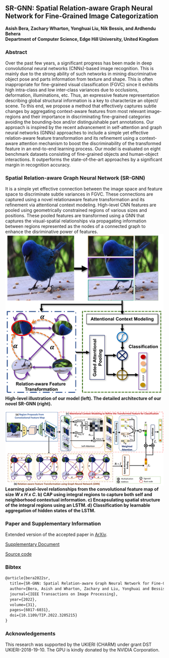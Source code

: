 ## SR-GNN: Spatial Relation-aware Graph Neural Network for Fine-Grained Image Categorization 
**Asish Bera, Zachary Wharton, Yonghuai Liu, Nik Bessis, and Ardhendu Behera**<br/>
**Department of Computer Science, Edge Hill University, United Kingdom**

### Abstract
Over the past few years, a significant progress has been made in deep convolutional neural networks (CNNs)-based image recognition. This is mainly due to the 
strong ability of such networks in mining discriminative object pose and parts information from texture and shape. This is often inappropriate for 
fine-grained visual classification (FGVC) since it exhibits high intra-class and low inter-class variances due to occlusions, deformation, illuminations, 
etc. Thus, an expressive feature representation describing global structural information is a key to characterize an object/ scene. To this end, we 
propose a method that effectively captures subtle changes by aggregating context-aware features from most relevant image-regions and their importance 
in discriminating fine-grained categories avoiding the bounding-box and/or distinguishable part annotations. Our approach is inspired by the recent 
advancement in self-attention and graph neural networks (GNNs) approaches to include a simple yet effective relation-aware feature transformation and 
its refinement using a context-aware attention mechanism to boost the discriminability of the transformed feature in an end-to-end learning process. Our 
model is evaluated on eight benchmark datasets consisting of fine-grained objects and human-object interactions. It outperforms the state-of-the-art 
approaches by a significant margin in recognition accuracy.

### Spatial Relation-aware Graph Neural Network (SR-GNN)
It is a simple yet effective connection between the image space and feature space to discriminate subtle variances in FGVC. These connections are captured 
using a novel relationaware feature transformation and its refinement via attentional context modeling. High-level CNN features are pooled using geometrically 
constrained regions of various sizes and positions. These pooled features are transformed using a GNN that captures the visual-spatial relationships via 
propagating information between regions represented as the nodes of a connected graph to enhance the disriminative power of features.
![Image](High-level.png)
**High-level illustration of our model (left). The detailed architecture of our novel SR-GNN (right).**

![Image](Model-sr-gnn-low.png)
**Learning pixel-level relationships from the convolutional feature map of size _W x H x C_. b) CAP using integral regions to capture both self and neighborhood contextual information. c) Encapsulating spatial structure of the integral regions using an LSTM. d) Classification by learnable aggregation of hidden states of the LSTM.**

### Paper and Supplementary Information
Extended version of the accepted paper in [ArXiv](https://arxiv.org/abs/2101.06635).

[Supplementary Document](AAAI_Supplementary.pdf)

[Source code](https://github.com/ArdhenduBehera/cap)

### Bibtex
```markdown
@article{bera2022sr,
  title={SR-GNN: Spatial Relation-aware Graph Neural Network for Fine-Grained Image Categorization},
  author={Bera, Asish and Wharton, Zachary and Liu, Yonghuai and Bessis, Nik and Behera, Ardhendu},
  journal={IEEE Transactions on Image Processing},
  year={2022},
  volume={31},
  pages={6017-6031},
  doi={10.1109/TIP.2022.3205215}
}
```

### Acknowledgements

This research was supported by the UKIERI (CHARM) under grant DST UKIERI-2018-19-10. The GPU is kindly donated by the NVIDIA Corporation.
